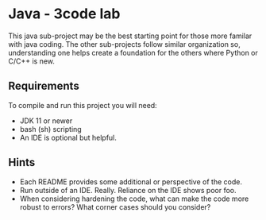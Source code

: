 # Java - 3code lab

This java sub-project may be the best starting point for those 
more familar with java coding. The other sub-projects follow 
similar organization so, understanding one helps create a 
foundation for the others where Python or C/C++ is new.

## Requirements

To compile and run this project you will need:

   * JDK 11 or newer
   * bash (sh) scripting
   * An IDE is optional but helpful.

## Hints

* Each README provides some additional or perspective of the 
  code.
* Run outside of an IDE. Really. Reliance on the IDE shows
  poor foo. 
* When considering hardening the code, what can make the
  code more robust to errors? What corner cases should you
  consider?
